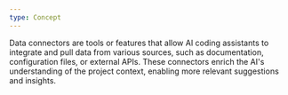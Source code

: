 ```yaml
---
type: Concept
---
```


Data connectors are tools or features that allow AI coding assistants to integrate and pull data from various sources, such as documentation, configuration files, or external APIs. These connectors enrich the AI's understanding of the project context, enabling more relevant suggestions and insights.